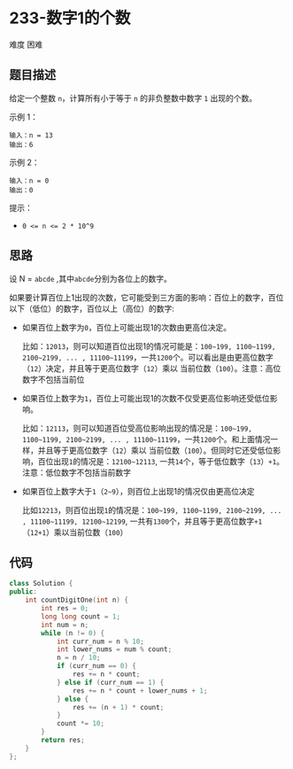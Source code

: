 # 233-数字1的个数

难度 困难



## 题目描述

给定一个整数 `n`，计算所有小于等于 `n` 的非负整数中数字 `1` 出现的个数。

示例 1：
```
输入：n = 13
输出：6
```
示例 2：
```
输入：n = 0
输出：0
```

提示：

- `0 <= n <= 2 * 10^9`



## 思路

设 N = `abcde` ,其中`abcde`分别为各位上的数字。

如果要计算百位上1出现的次数，它可能受到三方面的影响：百位上的数字，百位以下（低位）的数字，百位以上（高位）的数字:

- 如果百位上数字为`0`，百位上可能出现1的次数由更高位决定。

  比如：`12013`，则可以知道百位出现1的情况可能是：`100~199, 1100~1199, 2100~2199, ... , 11100~11199`，一共`1200`个。可以看出是由更高位数字（`12`）决定，并且等于更高位数字（`12`）乘以 当前位数（`100`）。注意：高位数字不包括当前位

- 如果百位上数字为`1`，百位上可能出现1的次数不仅受更高位影响还受低位影响。
  
   比如：`12113`，则可以知道百位受高位影响出现的情况是：`100~199, 1100~1199, 2100~2199, ... , 11100~11199`，一共`1200`个。和上面情况一样，并且等于更高位数字（`12`）乘以 当前位数（`100`）。但同时它还受低位影响，百位出现`1`的情况是：`12100~12113`, 一共`14`个，等于低位数字（`13`）`+1`。 注意：低位数字不包括当前数字

- 如果百位上数字大于`1`（`2~9`），则百位上出现1的情况仅由更高位决定

   比如`12213`，则百位出现`1`的情况是：`100~199, 1100~1199, 2100~2199, ... , 11100~11199, 12100~12199`, 一共有`1300`个，并且等于更高位数字`+1`（`12+1`）乘以当前位数（`100`）



## 代码

```c++
class Solution {
public:
    int countDigitOne(int n) {
        int res = 0;
        long long count = 1;
        int num = n;
        while (n != 0) {
            int curr_num = n % 10;
            int lower_nums = num % count;
            n = n / 10;
            if (curr_num == 0) {
                res += n * count;
            } else if (curr_num == 1) {
                res += n * count + lower_nums + 1;
            } else {
                res += (n + 1) * count;
            }
            count *= 10;
        }
        return res;
    }
};
```


